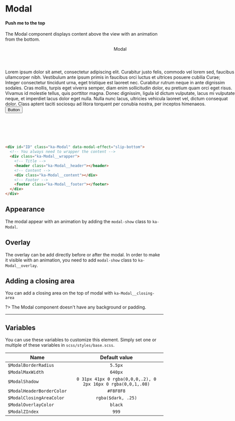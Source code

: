 # Modal
#### Push me to the top
The Modal component displays content above the view with an animation from the bottom.

<div class="demo-block" style="height: 300px;">
  <div id="modalID" class="ka-Modal modal-show has-white-bg" data-modal-effect="slip-bottom" style="position: absolute;">
    <!-- You always need to wrapper the content -->
    <div class="ka-Modal__wrapper">
      <!-- Title -->
      <header class="ka-Modal__header has-dark-bg">
        <div class="ka-Navbar ka-Navbar__dark">
          <div class="ka-Navbar__center ">
            <div class="ka-Navbar__center--container"> 
              <span class="ka-Navbar__title">Modal</span>
            </div>
          </div>
        </div>
      </header>
      <!-- Content -->
      <div class="ka-Modal__content ka-Spacing__base">
        <div class="text-style-caption1">Lorem ipsum dolor sit amet, consectetur adipiscing elit. Curabitur justo felis, commodo vel lorem sed, faucibus ullamcorper nibh. Vestibulum ante ipsum primis in faucibus orci luctus et ultrices posuere cubilia Curae; Integer consectetur tincidunt urna, eget tristique est laoreet nec. Curabitur rutrum neque in ante dignissim sodales. Cras mollis, turpis eget viverra semper, diam enim sollicitudin dolor, eu pretium quam orci eget risus. Vivamus id molestie tellus, quis porttitor magna. Donec dignissim, ligula id dictum vulputate, lacus mi vulputate neque, et imperdiet lacus dolor eget nulla. Nulla nunc lacus, ultricies vehicula laoreet vel, dictum consequat dolor. Class aptent taciti sociosqu ad litora torquent per conubia nostra, per inceptos himenaeos.
        </div>
      </div>
      <!-- Footer -->
      <footer class="ka-Modal__footer has-cloudlight-bg">
        <div class="ka-Spacing__md">
          <button class="ka-Button small ka-Button--dark is-fullwidth">Button</button>
        </div>
      </footer>
    </div>
  </div>
      <div class="ka-Modal__overlay" style="position: absolute; opacity: .5; visibility: visible;"></div>
</div>

```html
<div id="ID" class="ka-Modal" data-modal-effect="slip-bottom">
  <!-- You always need to wrapper the content -->
  <div class="ka-Modal__wrapper">
    <!-- Title -->
    <header class="ka-Modal__header"></header>
    <!-- Content -->
    <div class="ka-Modal__content"></div>
    <!-- Footer -->
    <footer class="ka-Modal__footer"></footer>
  </div>
</div>
```

## Appearance
The modal appear with an animation by adding the `modal-show` class to `ka-Modal`.

## Overlay
The overlay can be add directly before or after the modal. In order to make it visible with an animation, you need to add `modal-show` class to `ka-Modal__overlay`.

## Adding a closing area
You can add a closing area on the top of modal with `ka-Modal__closing-area`

?> The Modal component doesn't have any background or padding.
***
Variables
------
You can use these variables to customize this element. Simply set one or multiple of these variables in `scss/styles/base.scss`.

| Name  | Default value |
| ------- |:-----------:|
|`$ModalBorderRadius` | `5.5px` |
|`$ModalMaxWidth` | `640px` |
|`$ModalShadow` |  `0 31px 41px 0 rgba(0,0,0,.2), 0 2px 16px 0 rgba(0,0,1,.08)` |
|`$ModalHeaderBorderColor` | `#F8F8F8` |
|`$ModalClosingAreaColor` | `rgba($dark, .25)` |
|`$ModalOverlayColor` | `black` |
|`$ModalZIndex` | `999` |